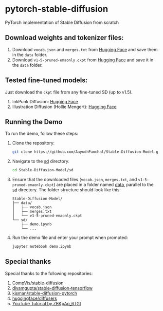 # pytorch-stable-diffusion
PyTorch implementation of Stable Diffusion from scratch

## Download weights and tokenizer files:

1. Download `vocab.json` and `merges.txt` from [Hugging Face](https://huggingface.co/runwayml/stable-diffusion-v1-5/tree/main/tokenizer) and save them in the `data` folder.
2. Download `v1-5-pruned-emaonly.ckpt` from [Hugging Face](https://huggingface.co/runwayml/stable-diffusion-v1-5/tree/main) and save it in the `data` folder.

## Tested fine-tuned models:

Just download the `ckpt` file from any fine-tuned SD (up to v1.5).

1. InkPunk Diffusion: [Hugging Face](https://huggingface.co/Envvi/Inkpunk-Diffusion/tree/main)
2. Illustration Diffusion (Hollie Mengert): [Hugging Face](https://huggingface.co/ogkalu/Illustration-Diffusion/tree/main)

## Running the Demo

To run the demo, follow these steps:

1. Clone the repository:
    ```sh
    git clone https://github.com/AayudhPanchal/Stable-Diffusion-Model.git
    ```

2. Navigate to the [sd](http://_vscodecontentref_/0) directory:
    ```sh
    cd Stable-Diffusion-Model/sd
    ```

3. Ensure that the downloaded files (`vocab.json`, `merges.txt`, and `v1-5-pruned-emaonly.ckpt`) are placed in a folder named [data](http://_vscodecontentref_/1), parallel to the [sd](http://_vscodecontentref_/2) directory. The folder structure should look like this:
    ```
    Stable-Diffusion-Model/
    ├── data/
    │   ├── vocab.json
    │   ├── merges.txt
    │   └── v1-5-pruned-emaonly.ckpt
    └── sd/
        ├── demo.ipynb
        └── ...
    ```

4. Run the demo file and enter your prompt when prompted:
    ```sh
    jupyter notebook demo.ipynb
    ```

## Special thanks

Special thanks to the following repositories:

1. [CompVis/stable-diffusion](https://github.com/CompVis/stable-diffusion/)
2. [divamgupta/stable-diffusion-tensorflow](https://github.com/divamgupta/stable-diffusion-tensorflow)
3. [kjsman/stable-diffusion-pytorch](https://github.com/kjsman/stable-diffusion-pytorch)
4. [huggingface/diffusers](https://github.com/huggingface/diffusers/)
5. [YouTube Tutorial by ZBKpAp_6TGI](https://www.youtube.com/watch?v=ZBKpAp_6TGI)